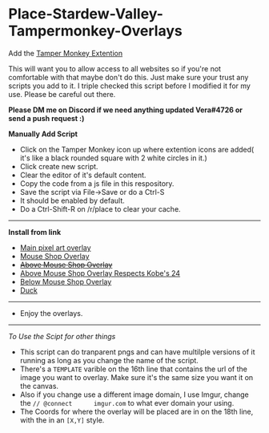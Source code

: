 # Place-Stardew-Valley-Tampermonkey-Overlays

Add the [Tamper Monkey Extention](https://chrome.google.com/webstore/detail/tampermonkey/dhdgffkkebhmkfjojejmpbldmpobfkfo)

This will want you to allow access to all websites so if you're not comfortable with that maybe don't do this. Just make sure your trust any scripts you add to it. I triple checked this script before I modified it for my use. Please be careful out there.

**Please DM me on Discord if we need anything updated Vera#4726 or send a push request :)**

**Manually Add Script**
- Click on the Tamper Monkey icon up where extention icons are added( it's like a black rounded square with 2 white circles in it.)
- Click create new script.
- Clear the editor of it's default content.
- Copy the code from a js file in this respository.
- Save the script via File->Save or do a Ctrl-S
- It should be enabled by default.
- Do a Ctrl-Shift-R on /r/place to clear your cache.
***
**Install from link**
- [Main pixel art overlay](https://github.com/VeraLapsa/Place-Stardew-Valley-Tampermonkey-Overlays/raw/main/r-place%20templater%20Stardew%20Valley%20Main%20Place.user.js)
- [Mouse Shop Overlay](https://github.com/VeraLapsa/Place-Stardew-Valley-Tampermonkey-Overlays/raw/main/stardewvalleymousehouse.user.js)
- ~~[Above Mouse Shop Overlay](https://github.com/VeraLapsa/Place-Stardew-Valley-Tampermonkey-Overlays)~~
- [Above Mouse Shop Overlay Respects Kobe's 24](https://github.com/VeraLapsa/Place-Stardew-Valley-Tampermonkey-Overlays/raw/main/r-place%20templater%20Stardew%20Valley%20Above%20Mouse%20Shop%20Leaving%20Kobe.user.js)
- [Below Mouse Shop Overlay](https://github.com/VeraLapsa/Place-Stardew-Valley-Tampermonkey-Overlays/raw/main/r-place%20templater%20Below%20Mouse%20Hat%20Shop.user.js)
- [Duck](https://github.com/VeraLapsa/Place-Stardew-Valley-Tampermonkey-Overlays/raw/main/r-place%20templater%20Stardew%20Valley%20Duck.user.js)

***
- Enjoy the overlays.
***
*To Use the Scipt for other things* 
- This script can do tranparent pngs and can have multilple versions of it running as long as you change the name of the script.
- There's a `TEMPLATE` varible on the 16th line that contains the url of the image you want to overlay. Make sure it's the same size you want it on the canvas.
- Also if you change use a different image domain, I use Imgur, change the `// @connect      imgur.com` to what ever domain your using.
- The Coords for where the overlay will be placed are in on the 18th line, with the in an `[X,Y]` style.
